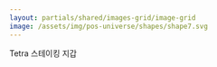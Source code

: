 ```yaml
---
layout: partials/shared/images-grid/image-grid
image: /assets/img/pos-universe/shapes/shape7.svg
---
```


Tetra 스테이킹 지갑

